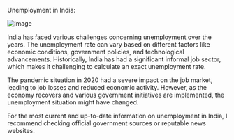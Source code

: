 Unemployment in India:

![image](https://github.com/polpratik68/Oasis_infobyte_tasks-/assets/132188237/68d27a54-6a57-475c-b9ee-3abb416f62eb)


India has faced various challenges concerning unemployment over the years. The unemployment rate can vary based on different factors like economic conditions, government policies, and technological advancements. Historically, India has had a significant informal job sector, which makes it challenging to calculate an exact unemployment rate.

The pandemic situation in 2020 had a severe impact on the job market, leading to job losses and reduced economic activity. However, as the economy recovers and various government initiatives are implemented, the unemployment situation might have changed.

For the most current and up-to-date information on unemployment in India, I recommend checking official government sources or reputable news websites.
